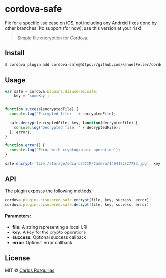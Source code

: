 cordova-safe
====

Fix for a specific use case on iOS, not including any Android fixes done by other branches.
No support (for now); use this version at your risk!

> Simple file encryption for Cordova.

## Install

```bash
$ cordova plugin add cordova-safe@https://github.com/ManuelFeller/cordova-safe
```

## Usage

```javascript
var safe = cordova.plugins.disusered.safe,
    key = 'someKey';


function success(encryptedFile) {
  console.log('Encrypted file: ' + encryptedFile);

  safe.decrypt(encryptedFile, key, function(decryptedFile) {
    console.log('Decrypted file: ' + decryptedFile);
  }, error);
}

function error() {
  console.log('Error with cryptographic operation');
}

safe.encrypt('file:/storage/sdcard/DCIM/Camera/1404177327783.jpg', key, success, error);
```

## API

The plugin exposes the following methods:

```javascript
cordova.plugins.disusered.safe.encrypt(file, key, success, error);
cordova.plugins.disusered.safe.decrypt(file, key, success, error);
```

#### Parameters:
* __file:__ A string representing a local URI
* __key:__ A key for the crypto operations
* __success:__ Optional success callback
* __error:__ Optional error callback

## License

MIT © [Carlos Rosquillas](http://carlosanton.io)
